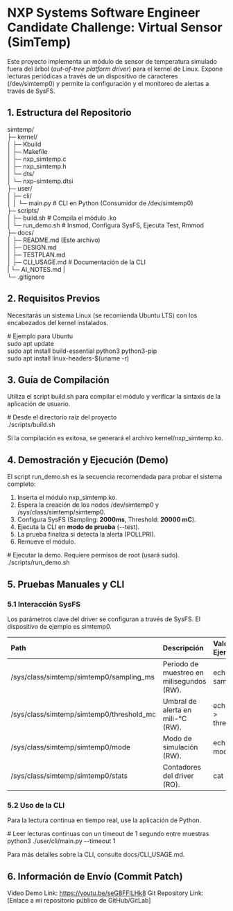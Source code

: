 # **NXP Systems Software Engineer Candidate Challenge: Virtual Sensor (SimTemp)**

Este proyecto implementa un módulo de sensor de temperatura simulado fuera del árbol (*out-of-tree platform driver*) para el kernel de Linux. Expone lecturas periódicas a través de un dispositivo de caracteres (/dev/simtemp0) y permite la configuración y el monitoreo de alertas a través de SysFS.

## **1\. Estructura del Repositorio**

simtemp/  
├─ kernel/  
│  ├─ Kbuild  
│  ├─ Makefile  
│  ├─ nxp\_simtemp.c  
│  ├─ nxp\_simtemp.h  
│  └─ dts/  
│     └─ nxp-simtemp.dtsi  
├─ user/  
│  ├─ cli/  
│  │  └─ main.py            \# CLI en Python (Consumidor de /dev/simtemp0)  
├─ scripts/  
│  ├─ build.sh           \# Compila el módulo .ko  
│  └─ run\_demo.sh        \# Insmod, Configura SysFS, Ejecuta Test, Rmmod  
├─ docs/  
│  ├─ README.md (Este archivo)  
│  ├─ DESIGN.md  
│  ├─ TESTPLAN.md  
│  ├─ CLI\_USAGE.md       \# Documentación de la CLI  
|  └─ AI_NOTES.md
|   
└─ .gitignore

## **2\. Requisitos Previos**

Necesitarás un sistema Linux (se recomienda Ubuntu LTS) con los encabezados del kernel instalados.

\# Ejemplo para Ubuntu  
sudo apt update  
sudo apt install build-essential python3 python3-pip  
sudo apt install linux-headers-$(uname \-r)

## **3\. Guía de Compilación**

Utiliza el script build.sh para compilar el módulo y verificar la sintaxis de la aplicación de usuario.

\# Desde el directorio raíz del proyecto  
./scripts/build.sh

Si la compilación es exitosa, se generará el archivo kernel/nxp\_simtemp.ko.

## **4\. Demostración y Ejecución (Demo)**

El script run\_demo.sh es la secuencia recomendada para probar el sistema completo:

1. Inserta el módulo nxp\_simtemp.ko.  
2. Espera la creación de los nodos /dev/simtemp0 y /sys/class/simtemp/simtemp0.  
3. Configura SysFS (Sampling: **2000ms**, Threshold: **20000 mC**).  
4. Ejecuta la CLI en **modo de prueba** (--test).  
5. La prueba finaliza si detecta la alerta (POLLPRI).  
6. Remueve el módulo.

\# Ejecutar la demo. Requiere permisos de root (usará sudo).  
./scripts/run\_demo.sh

## **5\. Pruebas Manuales y CLI**

### **5.1 Interacción SysFS**

Los parámetros clave del driver se configuran a través de SysFS. El dispositivo de ejemplo es simtemp0.

| Path | Descripción | Valores de Ejemplo |
| :---- | :---- | :---- |
| /sys/class/simtemp/simtemp0/sampling\_ms | Periodo de muestreo en milisegundos (RW). | echo 500 \> sampling\_ms |
| /sys/class/simtemp/simtemp0/threshold\_mc | Umbral de alerta en mili-°C (RW). | echo 42000 \> threshold\_mc |
| /sys/class/simtemp/simtemp0/mode | Modo de simulación (RW). | echo noisy \> mode |
| /sys/class/simtemp/simtemp0/stats | Contadores del driver (RO). | cat stats |

### **5.2 Uso de la CLI**

Para la lectura continua en tiempo real, use la aplicación de Python.

\# Leer lecturas continuas con un timeout de 1 segundo entre muestras  
python3 ./user/cli/main.py \--timeout 1 

Para más detalles sobre la CLI, consulte docs/CLI\_USAGE.md.

## **6\. Información de Envío (Commit Patch)**

Video Demo Link: https://youtu.be/seG8FFlLHk8
Git Repository Link: \[Enlace a mi repositorio público de GitHub/GitLab\]
